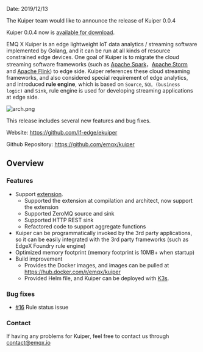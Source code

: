 Date: 2019/12/13

The Kuiper team would like to announce the release of Kuiper 0.0.4

Kuiper 0.0.4 now is [available for download](https://github.com/emqx/kuiper/releases/tag/0.0.4).

EMQ X Kuiper is an edge lightweight IoT data analytics / streaming software implemented by Golang, and it can be run at all kinds of resource constrained edge devices. One goal of Kuiper is to migrate the cloud streaming software frameworks (such as [Apache Spark](https://spark.apache.org/)，[Apache Storm](https://storm.apache.org/) and [Apache Flink](https://flink.apache.org/)) to edge side. Kuiper references these cloud streaming frameworks, and also considered special requirement of edge analytics, and introduced **rule engine**, which is based on `Source`, `SQL (business logic)` and `Sink`, rule engine is used for developing streaming applications at edge side.

![arch.png](https://static.emqx.net/images/eaa7e57f56a2d6287f49f10298a6374e.png)

This release includes several new features and bug fixes.

Website: https://github.com/lf-edge/ekuiper

Github Repository: https://github.com/emqx/kuiper

## Overview 

### Features

- Support [extension](https://github.com/emqx/kuiper/blob/master/docs/en_US/extension/overview.md).
  - Supported the extension at compilation and architect, now support the extension
  - Supported ZeroMQ source and sink
  - Supported HTTP REST sink
  - Refactored code to support aggregate functions
- Kuiper can be programmatically invoked by the 3rd party applications, so it can be easily integrated with the 3rd party frameworks (such as EdgeX Foundry rule engine)
- Optimized memory footprint (memory footprint is 10MB+ when startup)
- Build improvement
  - Provides the Docker images, and images can be pulled at https://hub.docker.com/r/emqx/kuiper
  - Provided Helm file, and Kuiper can be deployed with [K3s](https://github.com/emqx/kuiper/blob/master/deploy/chart/kuiper/README.md).

### Bug fixes

- [#16](https://github.com/emqx/kuiper/issues/16) Rule status issue 

### Contact

If having any problems for Kuiper, feel free to contact us through contact@emqx.io
